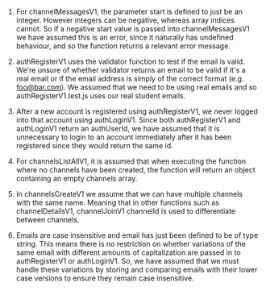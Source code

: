 1. For channelMessagesV1, the parameter start is defined to just be an integer. However integers can be negative, whereas array indices cannot. So if a negative start value is passed into channelMessagesV1 we have assumed this is an error, since it naturally has undefined behaviour, and so the function returns a relevant error message.

2. authRegisterV1 uses the validator function to test if the email is valid. We're unsure of whether validator returns an email to be valid if it's a real email or if the email address is simply of the correct format (e.g. foo@bar.com). We assumed that we need to be using real emails and so authRegisterV1.test.js uses our real student emails.

3. After a new account is registered using authRegisterV1, we never logged into that account using authLoginV1. Since both authRegisterV1 and authLoginV1 return an authUserId, we have assumed that it is unnecessary to login to an account immediately after it has been registered since they would return the same id.

4. For channelsListAllV1, it is assumed that when executing the function where no channels have been created, the function will return an object containing an empty channels array.

5. In channelsCreateV1 we assume that we can have multiple channels with the same name. Meaning that in other functions such as channelDetailsV1, channelJoinV1 channelId is used to differentiate between channels. 

6. Emails are case insensitive and email has just been defined to be of type string. This means there is no restriction on whether variations of the same email with different amounts of capitalization are passed in to authRegisterV1 or authLoginV1. So, we have assumed that we must handle these variations by storing and comparing emails with their lower case versions to ensure they remain case insensitive.

